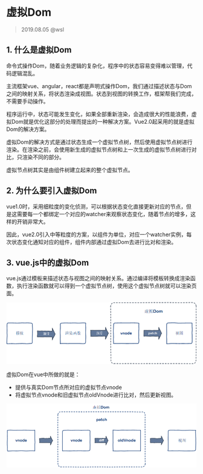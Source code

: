 # 虚拟Dom

> 2019.08.05 @wsl

## 1. 什么是虚拟Dom

命令式操作Dom，随着业务逻辑的复杂化，程序中的状态容易变得难以管理，代码逻辑混乱。

主流框架vue、angular，react都是声明式操作Dom，我们通过描述状态与Dom之间的映射关系，将状态渲染成视图。状态到视图的转换工作，框架帮我们完成，不需要手动操作。

程序运行中，状态可能发生变化，如果全部重新渲染，会造成很大的性能浪费，虚拟Dom就是优化这部分的处理而提出的一种解决方案。Vue2.0起采用的就是虚拟Dom的解决方案。

虚拟Dom的解决方式是通过状态生成一个虚拟节点树，然后使用虚拟节点树进行渲染。在渲染之前，会使用新生成的虚拟节点树和上一次生成的虚拟节点树进行对比，只渲染不同的部分。

虚拟节点树其实是由组件树建立起来的整个虚拟节点。



## 2. 为什么要引入虚拟Dom

vue1.0时，采用细粒度的变化侦测，可以根据状态变化直接更新对应的节点，但是这需要每一个都绑定一个对应的watcher来观察状态变化，随着节点的增多，这样的开销非常大。

因此，vue2.0引入中等粒度的方案，以组件为单位，对应一个watcher实例，每次状态变化通知对应的组件，组件内部通过虚拟Dom去进行比对和渲染。



## 3. vue.js中的虚拟Dom

vue.js通过模板来描述状态与视图之间的映射关系。通过编译将模板转换成渲染函数，执行渲染函数就可以得到一个虚拟节点树，使用这个虚拟节点树就可以渲染页面。

![virsual-dom-01](./images/virsual-dom-01.png)

虚拟Dom在vue中所做的就是：

- 提供与真实Dom节点所对应的虚拟节点vnode
- 将虚拟节点vnode和旧虚拟节点oldVnode进行比对，然后更新视图。

![vnode](./images/vnode.png)